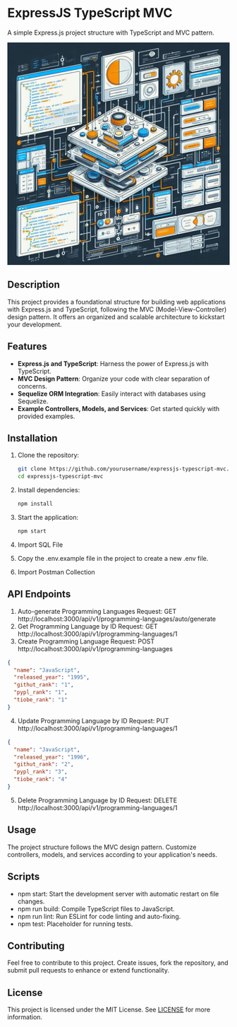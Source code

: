 # ExpressJS TypeScript MVC

A simple Express.js project structure with TypeScript and MVC pattern.

![ExpressJS TypeScript MVC](banner.jpeg)

## Description

This project provides a foundational structure for building web applications with Express.js and TypeScript, following the MVC (Model-View-Controller) design pattern. It offers an organized and scalable architecture to kickstart your development.

## Features

- **Express.js and TypeScript**: Harness the power of Express.js with TypeScript.
- **MVC Design Pattern**: Organize your code with clear separation of concerns.
- **Sequelize ORM Integration**: Easily interact with databases using Sequelize.
- **Example Controllers, Models, and Services**: Get started quickly with provided examples.

## Installation

1. Clone the repository:

   ```bash
   git clone https://github.com/yourusername/expressjs-typescript-mvc.git
   cd expressjs-typescript-mvc
   ```

2. Install dependencies:

   ```bash
   npm install
   ```

3. Start the application:

   ```bash
   npm start
   ```
4. Import SQL File
5. Copy the .env.example file in the project to create a new .env file.
6. Import Postman Collection


## API Endpoints
1. Auto-generate Programming Languages
Request: GET http://localhost:3000/api/v1/programming-languages/auto/generate
2. Get Programming Language by ID
Request: GET http://localhost:3000/api/v1/programming-languages/1
3. Create Programming Language
Request: POST http://localhost:3000/api/v1/programming-languages
```json
{
  "name": "JavaScript",
  "released_year": "1995",
  "githut_rank": "1",
  "pypl_rank": "1",
  "tiobe_rank": "1"
}
```
4. Update Programming Language by ID
Request: PUT http://localhost:3000/api/v1/programming-languages/1
```json
{
  "name": "JavaScript",
  "released_year": "1996",
  "githut_rank": "2",
  "pypl_rank": "3",
  "tiobe_rank": "4"
}
```
5. Delete Programming Language by ID
Request: DELETE http://localhost:3000/api/v1/programming-languages/1
   

## Usage
The project structure follows the MVC design pattern. Customize controllers, models, and services according to your application's needs.

## Scripts
- npm start: Start the development server with automatic restart on file changes.
- npm run build: Compile TypeScript files to JavaScript.
- npm run lint: Run ESLint for code linting and auto-fixing.
- npm test: Placeholder for running tests.

## Contributing
Feel free to contribute to this project. Create issues, fork the repository, and submit pull requests to enhance or extend functionality.

## License
This project is licensed under the MIT License. See [LICENSE](LICENSE.md) for more information.
